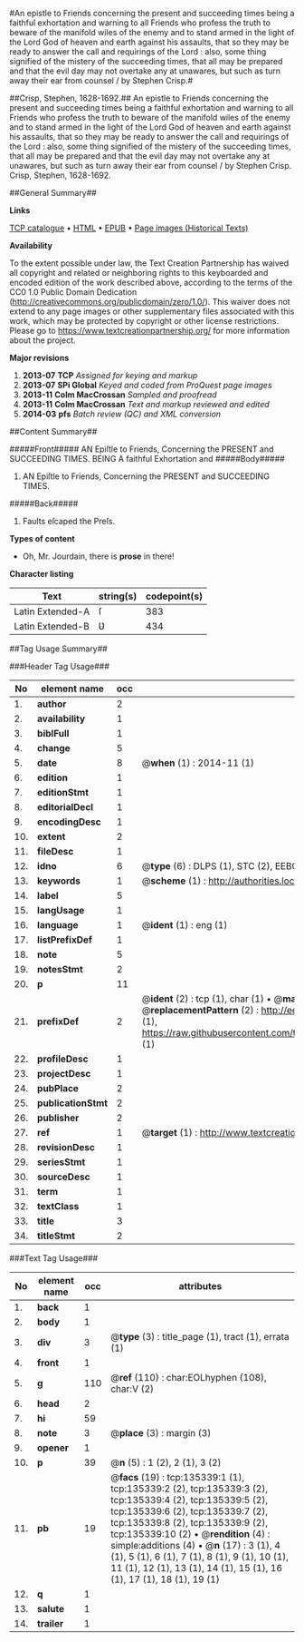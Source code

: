 #An epistle to Friends concerning the present and succeeding times being a faithful exhortation and warning to all Friends who profess the truth to beware of the manifold wiles of the enemy and to stand armed in the light of the Lord God of heaven and earth against his assaults, that so they may be ready to answer the call and requirings of the Lord : also, some thing signified of the mistery of the succeeding times, that all may be prepared and that the evil day may not overtake any at unawares, but such as turn away their ear from counsel / by Stephen Crisp.#

##Crisp, Stephen, 1628-1692.##
An epistle to Friends concerning the present and succeeding times being a faithful exhortation and warning to all Friends who profess the truth to beware of the manifold wiles of the enemy and to stand armed in the light of the Lord God of heaven and earth against his assaults, that so they may be ready to answer the call and requirings of the Lord : also, some thing signified of the mistery of the succeeding times, that all may be prepared and that the evil day may not overtake any at unawares, but such as turn away their ear from counsel / by Stephen Crisp.
Crisp, Stephen, 1628-1692.

##General Summary##

**Links**

[TCP catalogue](http://www.ota.ox.ac.uk/tcp/)  • 
[HTML](http://tei.it.ox.ac.uk/tcp/Texts-HTML/free/A80/A80816.html)  • 
[EPUB](http://tei.it.ox.ac.uk/tcp/Texts-EPUB/free/A80/A80816.epub) • 
[Page images (Historical Texts)](https://historicaltexts.jisc.ac.uk/eebo-09523150e)

**Availability**

To the extent possible under law, the Text Creation Partnership has waived all copyright and related or neighboring rights to this keyboarded and encoded edition of the work described above, according to the terms of the CC0 1.0 Public Domain Dedication (http://creativecommons.org/publicdomain/zero/1.0/). This waiver does not extend to any page images or other supplementary files associated with this work, which may be protected by copyright or other license restrictions. Please go to https://www.textcreationpartnership.org/ for more information about the project.

**Major revisions**

1. __2013-07__ __TCP__ *Assigned for keying and markup*
1. __2013-07__ __SPi Global__ *Keyed and coded from ProQuest page images*
1. __2013-11__ __Colm MacCrossan__ *Sampled and proofread*
1. __2013-11__ __Colm MacCrossan__ *Text and markup reviewed and edited*
1. __2014-03__ __pfs__ *Batch review (QC) and XML conversion*

##Content Summary##

#####Front#####
AN Epiſtle to Friends, Concerning the PRESENT and SUCCEEDING TIMES. BEING A faithful Exhortation and
#####Body#####

1. AN Epiſtle to Friends, Concerning the PRESENT and SUCCEEDING TIMES.

#####Back#####

1. Faults eſcaped the Preſs.

**Types of content**

  * Oh, Mr. Jourdain, there is **prose** in there!

**Character listing**


|Text|string(s)|codepoint(s)|
|---|---|---|
|Latin Extended-A|ſ|383|
|Latin Extended-B|Ʋ|434|

##Tag Usage Summary##

###Header Tag Usage###

|No|element name|occ|attributes|
|---|---|---|---|
|1.|__author__|2||
|2.|__availability__|1||
|3.|__biblFull__|1||
|4.|__change__|5||
|5.|__date__|8| @__when__ (1) : 2014-11 (1)|
|6.|__edition__|1||
|7.|__editionStmt__|1||
|8.|__editorialDecl__|1||
|9.|__encodingDesc__|1||
|10.|__extent__|2||
|11.|__fileDesc__|1||
|12.|__idno__|6| @__type__ (6) : DLPS (1), STC (2), EEBO-CITATION (1), OCLC (1), VID (1)|
|13.|__keywords__|1| @__scheme__ (1) : http://authorities.loc.gov/ (1)|
|14.|__label__|5||
|15.|__langUsage__|1||
|16.|__language__|1| @__ident__ (1) : eng (1)|
|17.|__listPrefixDef__|1||
|18.|__note__|5||
|19.|__notesStmt__|2||
|20.|__p__|11||
|21.|__prefixDef__|2| @__ident__ (2) : tcp (1), char (1)  •  @__matchPattern__ (2) : ([0-9\-]+):([0-9IVX]+) (1), (.+) (1)  •  @__replacementPattern__ (2) : http://eebo.chadwyck.com/downloadtiff?vid=$1&page=$2 (1), https://raw.githubusercontent.com/textcreationpartnership/Texts/master/tcpchars.xml#$1 (1)|
|22.|__profileDesc__|1||
|23.|__projectDesc__|1||
|24.|__pubPlace__|2||
|25.|__publicationStmt__|2||
|26.|__publisher__|2||
|27.|__ref__|1| @__target__ (1) : http://www.textcreationpartnership.org/docs/. (1)|
|28.|__revisionDesc__|1||
|29.|__seriesStmt__|1||
|30.|__sourceDesc__|1||
|31.|__term__|1||
|32.|__textClass__|1||
|33.|__title__|3||
|34.|__titleStmt__|2||


###Text Tag Usage###

|No|element name|occ|attributes|
|---|---|---|---|
|1.|__back__|1||
|2.|__body__|1||
|3.|__div__|3| @__type__ (3) : title_page (1), tract (1), errata (1)|
|4.|__front__|1||
|5.|__g__|110| @__ref__ (110) : char:EOLhyphen (108), char:V (2)|
|6.|__head__|2||
|7.|__hi__|59||
|8.|__note__|3| @__place__ (3) : margin (3)|
|9.|__opener__|1||
|10.|__p__|39| @__n__ (5) : 1 (2), 2 (1), 3 (2)|
|11.|__pb__|19| @__facs__ (19) : tcp:135339:1 (1), tcp:135339:2 (2), tcp:135339:3 (2), tcp:135339:4 (2), tcp:135339:5 (2), tcp:135339:6 (2), tcp:135339:7 (2), tcp:135339:8 (2), tcp:135339:9 (2), tcp:135339:10 (2)  •  @__rendition__ (4) : simple:additions (4)  •  @__n__ (17) : 3 (1), 4 (1), 5 (1), 6 (1), 7 (1), 8 (1), 9 (1), 10 (1), 11 (1), 12 (1), 13 (1), 14 (1), 15 (1), 16 (1), 17 (1), 18 (1), 19 (1)|
|12.|__q__|1||
|13.|__salute__|1||
|14.|__trailer__|1||
